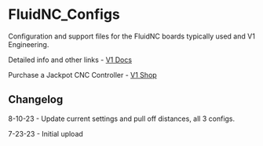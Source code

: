 # FluidNC_Configs
Configuration and support files for the FluidNC boards typically used and V1 Engineering.

Detailed info and other links - [V1 Docs](https://docs.v1e.com/electronics/jackpot/)

Purchase a Jackpot CNC Controller - [V1 Shop](https://www.v1e.com/products/jackpot-cnc-controller)


## Changelog

8-10-23 - Update current settings and pull off distances, all 3 configs.

7-23-23 - Initial upload
